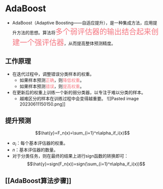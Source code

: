 # AdaBoost
- AdaBoost（Adaptive Boosting——自适应提升），是一种集成方法，应用提升方法的思想。算法将<font  color="#f47983"  size="5">多个弱评估器的输出结合起来创建一个强评估器</font>，从而提高整体预测精度。

## 工作原理

- 在迭代过程中，调整错误分类样本的权重。
	- 如果样本预测<font color="#f47983">正确</font>，则<font color="#f47983">降低权重</font>。 
	- 如果样本预测<font color="#f47983">错误</font>，则<font color="#f47983">提高权重</font>。 
- 在更新后的权重上训练一个新的弱分类器，以专注于难以分类的样本。 
	- 越难区分的样本在训练过程中会变得越重要。
![[Pasted image 20230611150150.png]]

## 提升预测
$$\hat{y}=F_n(x)=\sum_{i=1}^n\alpha_if_i(x)$$
- $\alpha_i$：每个基本评估器的权重。 
- $n$：基本评估器的数量。
- 对于分类任务，则在最终的结果上进行sign函数的转换即可：$$\hat{y}=sign(F_n(x))=sign(\sum_{i=1}^n\alpha_if_i(x))$$

## [[AdaBoost算法步骤]]



